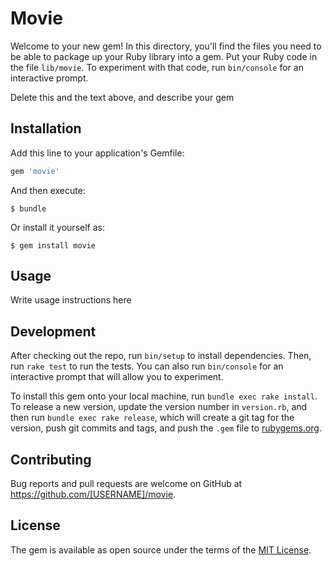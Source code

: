 # Movie

Welcome to your new gem! In this directory, you'll find the files you need to be able to package up your Ruby library into a gem. Put your Ruby code in the file `lib/movie`. To experiment with that code, run `bin/console` for an interactive prompt.

 Delete this and the text above, and describe your gem

## Installation

Add this line to your application's Gemfile:

```ruby
gem 'movie'
```

And then execute:

    $ bundle

Or install it yourself as:

    $ gem install movie

## Usage

 Write usage instructions here

## Development

After checking out the repo, run `bin/setup` to install dependencies. Then, run `rake test` to run the tests. You can also run `bin/console` for an interactive prompt that will allow you to experiment.

To install this gem onto your local machine, run `bundle exec rake install`. To release a new version, update the version number in `version.rb`, and then run `bundle exec rake release`, which will create a git tag for the version, push git commits and tags, and push the `.gem` file to [rubygems.org](https://rubygems.org).

## Contributing

Bug reports and pull requests are welcome on GitHub at https://github.com/[USERNAME]/movie.


## License

The gem is available as open source under the terms of the [MIT License](http://opensource.org/licenses/MIT).

